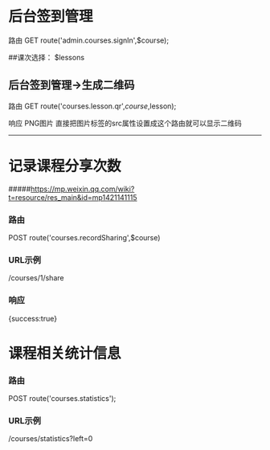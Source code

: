 # 后台签到管理
路由 GET route('admin.courses.signIn',$course);

##课次选择：
$lessons

## 后台签到管理->生成二维码
路由 GET route('courses.lesson.qr',$course,$lesson);

响应 PNG图片
直接把图片标签的src属性设置成这个路由就可以显示二维码
***
# 记录课程分享次数
#####https://mp.weixin.qq.com/wiki?t=resource/res_main&id=mp1421141115
### 路由 
POST route('courses.recordSharing',$course)
### URL示例 
/courses/1/share
### 响应 
{success:true}
# 课程相关统计信息
### 路由 
POST route('courses.statistics');
### URL示例 
/courses/statistics?left=0



